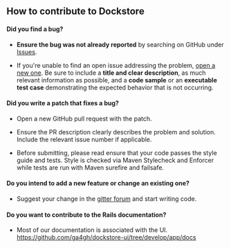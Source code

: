 ## How to contribute to Dockstore

#### **Did you find a bug?**

* **Ensure the bug was not already reported** by searching on GitHub under [Issues](https://github.com/ga4gh/dockstore/issues).

* If you're unable to find an open issue addressing the problem, [open a new one](https://github.com/ga4gh/dockstore/issues/new). Be sure to include a **title and clear description**, as much relevant information as possible, and a **code sample** or an **executable test case** demonstrating the expected behavior that is not occurring.

#### **Did you write a patch that fixes a bug?**

* Open a new GitHub pull request with the patch.

* Ensure the PR description clearly describes the problem and solution. Include the relevant issue number if applicable.

* Before submitting, please read ensure that your code passes the style guide and tests. Style is checked via Maven Stylecheck and Enforcer while tests are run with Maven surefire and failsafe. 

#### **Do you intend to add a new feature or change an existing one?**

* Suggest your change in the [gitter forum](https://gitter.im/ga4gh/dockstore) and start writing code.

#### **Do you want to contribute to the Rails documentation?**

* Most of our documentation is associated with the UI. https://github.com/ga4gh/dockstore-ui/tree/develop/app/docs
